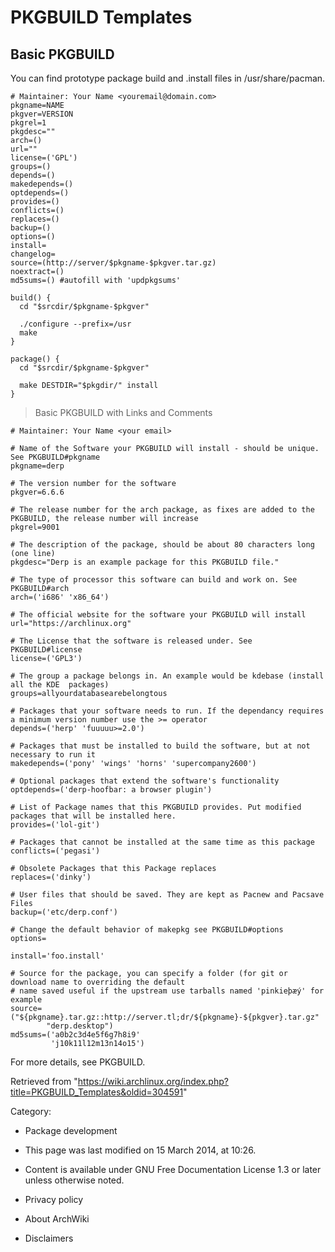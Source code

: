 PKGBUILD Templates
==================

Basic PKGBUILD
--------------

You can find prototype package build and .install files in
/usr/share/pacman.

    # Maintainer: Your Name <youremail@domain.com>
    pkgname=NAME
    pkgver=VERSION
    pkgrel=1
    pkgdesc=""
    arch=()
    url=""
    license=('GPL')
    groups=()
    depends=()
    makedepends=()
    optdepends=()
    provides=()
    conflicts=()
    replaces=()
    backup=()
    options=()
    install=
    changelog=
    source=(http://server/$pkgname-$pkgver.tar.gz)
    noextract=()
    md5sums=() #autofill with 'updpkgsums'

    build() {
      cd "$srcdir/$pkgname-$pkgver"

      ./configure --prefix=/usr
      make
    }

    package() {
      cd "$srcdir/$pkgname-$pkgver"

      make DESTDIR="$pkgdir/" install
    }

> Basic PKGBUILD with Links and Comments

    # Maintainer: Your Name <your email>

    # Name of the Software your PKGBUILD will install - should be unique. See PKGBUILD#pkgname
    pkgname=derp

    # The version number for the software
    pkgver=6.6.6

    # The release number for the arch package, as fixes are added to the PKGBUILD, the release number will increase
    pkgrel=9001

    # The description of the package, should be about 80 characters long (one line)
    pkgdesc="Derp is an example package for this PKGBUILD file."

    # The type of processor this software can build and work on. See PKGBUILD#arch
    arch=('i686' 'x86_64')

    # The official website for the software your PKGBUILD will install
    url="https://archlinux.org"

    # The License that the software is released under. See PKGBUILD#license
    license=('GPL3')

    # The group a package belongs in. An example would be kdebase (install all the KDE  packages)
    groups=allyourdatabasearebelongtous

    # Packages that your software needs to run. If the dependancy requires a minimum version number use the >= operator
    depends=('herp' 'fuuuuu>=2.0')

    # Packages that must be installed to build the software, but at not necessary to run it
    makedepends=('pony' 'wings' 'horns' 'supercompany2600')

    # Optional packages that extend the software's functionality
    optdepends=('derp-hoofbar: a browser plugin')

    # List of Package names that this PKGBUILD provides. Put modified packages that will be installed here.
    provides=('lol-git')

    # Packages that cannot be installed at the same time as this package
    conflicts=('pegasi')

    # Obsolete Packages that this Package replaces
    replaces=('dinky')

    # User files that should be saved. They are kept as Pacnew and Pacsave Files
    backup=('etc/derp.conf')

    # Change the default behavior of makepkg see PKGBUILD#options
    options=

    install='foo.install'

    # Source for the package, you can specify a folder (for git or download name to overriding the default
    # name saved useful if the upstream use tarballs named 'pinkieþæý' for example
    source=("${pkgname}.tar.gz::http://server.tl;dr/${pkgname}-${pkgver}.tar.gz"
            "derp.desktop")
    md5sums=('a0b2c3d4e5f6g7h8i9'
             'j10k11l12m13n14o15')

For more details, see PKGBUILD.

Retrieved from
"https://wiki.archlinux.org/index.php?title=PKGBUILD_Templates&oldid=304591"

Category:

-   Package development

-   This page was last modified on 15 March 2014, at 10:26.
-   Content is available under GNU Free Documentation License 1.3 or
    later unless otherwise noted.
-   Privacy policy
-   About ArchWiki
-   Disclaimers
